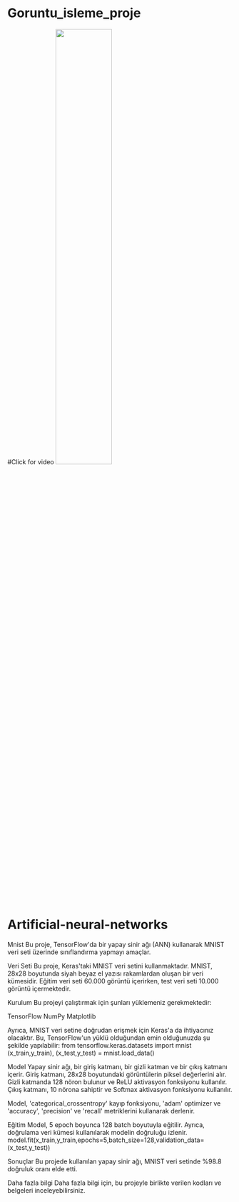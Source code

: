 # Goruntu_isleme_proje
#Click for video
[<img src="https://img.freepik.com/free-vector/youtube-player-icon-with-flat-design_23-2147839964.jpg" width="50%">](https://youtu.be/bIZJgK5cbKE "Now in Android: 55")


# Artificial-neural-networks
Mnist
Bu proje, TensorFlow'da bir yapay sinir ağı (ANN) kullanarak MNIST veri seti üzerinde sınıflandırma yapmayı amaçlar.



Veri Seti
Bu proje, Keras'taki MNIST veri setini kullanmaktadır. MNIST, 28x28 boyutunda siyah beyaz el yazısı rakamlardan oluşan bir veri kümesidir. Eğitim veri seti 60.000 görüntü içerirken, test veri seti 10.000 görüntü içermektedir.



Kurulum
Bu projeyi çalıştırmak için şunları yüklemeniz gerekmektedir:

TensorFlow
NumPy
Matplotlib


Ayrıca, MNIST veri setine doğrudan erişmek için Keras'a da ihtiyacınız olacaktır. Bu, TensorFlow'un yüklü olduğundan emin olduğunuzda şu şekilde yapılabilir:
from tensorflow.keras.datasets import mnist
(x_train,y_train), (x_test,y_test) = mnist.load_data()


Model
Yapay sinir ağı, bir giriş katmanı, bir gizli katman ve bir çıkış katmanı içerir. Giriş katmanı, 28x28 boyutundaki görüntülerin piksel değerlerini alır. Gizli katmanda 128 nöron bulunur ve ReLU aktivasyon fonksiyonu kullanılır. Çıkış katmanı, 10 nörona sahiptir ve Softmax aktivasyon fonksiyonu kullanılır.

Model, 'categorical_crossentropy' kayıp fonksiyonu, 'adam' optimizer ve 'accuracy', 'precision' ve 'recall' metriklerini kullanarak derlenir.


Eğitim
Model, 5 epoch boyunca 128 batch boyutuyla eğitilir. Ayrıca, doğrulama veri kümesi kullanılarak modelin doğruluğu izlenir.
model.fit(x_train,y_train,epochs=5,batch_size=128,validation_data=(x_test,y_test))



Sonuçlar
Bu projede kullanılan yapay sinir ağı, MNIST veri setinde %98.8 doğruluk oranı elde etti.

Daha fazla bilgi
Daha fazla bilgi için, bu projeyle birlikte verilen kodları ve belgeleri inceleyebilirsiniz.
